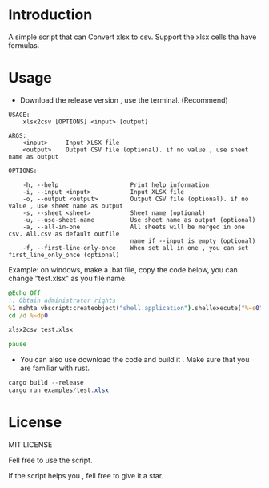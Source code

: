 # Introduction
A simple script that can Convert xlsx to csv.
Support the xlsx cells tha have formulas.

# Usage
- Download the release version , use the terminal. (Recommend)
```
USAGE:
    xlsx2csv [OPTIONS] <input> [output]

ARGS:
    <input>     Input XLSX file
    <output>    Output CSV file (optional). if no value , use sheet name as output

OPTIONS:

    -h, --help                    Print help information
    -i, --input <input>           Input XLSX file
    -o, --output <output>         Output CSV file (optional). if no value , use sheet name as output
    -s, --sheet <sheet>           Sheet name (optional)
    -u, --use-sheet-name          Use sheet name as output (optional)
    -a, --all-in-one              All sheets will be merged in one csv. All.csv as default outfile
                                  name if --input is empty (optional)
    -f, --first-line-only-once    When set all in one , you can set first_line_only_once (optional)
```
Example:
on windows, make a .bat file, copy the code below, you can change "test.xlsx" as you file name.
```bat
@Echo Off
:: Obtain administrator rights
%1 mshta vbscript:createobject("shell.application").shellexecute("%~s0","::","","runas",1)(window.close)&exit
cd /d %~dp0

xlsx2csv test.xlsx

pause
```

- You can also use download the code and build it . Make sure that you are familiar with rust.
```powershell
cargo build --release
cargo run examples/test.xlsx 
```

# License
MIT LICENSE

Fell free to use the script. 

If the script helps you , fell free to give it a star.

